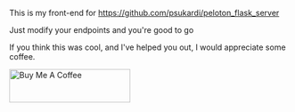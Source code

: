 This is my front-end for https://github.com/psukardi/peloton_flask_server 

Just modify your endpoints and you're good to go 

If you think this was cool, and I've helped you out, I would appreciate some coffee.

<a href="https://www.buymeacoffee.com/psukardi" target="_blank"><img src="https://cdn.buymeacoffee.com/buttons/v2/default-yellow.png" alt="Buy Me A Coffee" style="height: 60px !important;width: 217px !important;" ></a>
